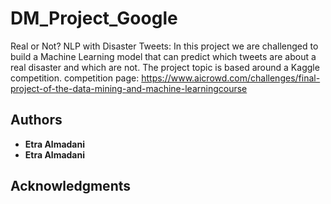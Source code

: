 # DM_Project_Google

Real or Not? NLP with Disaster Tweets: In this project we are challenged to build a Machine
Learning model that can predict which tweets are about a real disaster and which are not. The
project topic is based around a Kaggle competition.
competition page:
https://www.aicrowd.com/challenges/final-project-of-the-data-mining-and-machine-learningcourse




## Authors

* **Etra Almadani** 
* **Etra Almadani** 





## Acknowledgments

